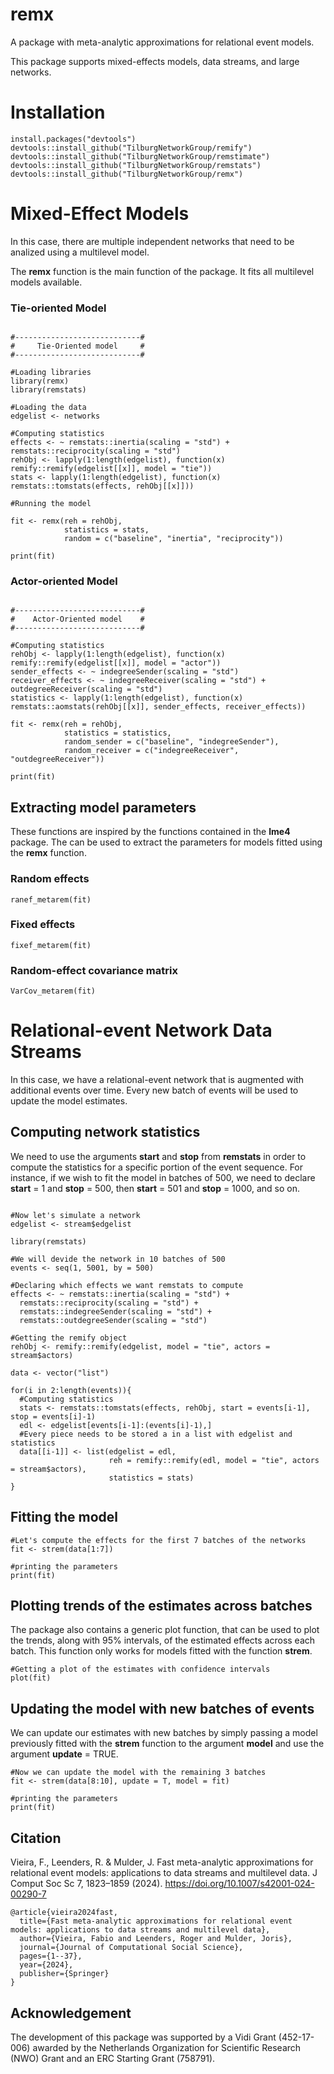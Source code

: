 # remx
A package with meta-analytic approximations for relational event models. 

This package supports mixed-effects models, data streams, and large networks. 

# Installation 
```r{}
install.packages("devtools")
devtools::install_github("TilburgNetworkGroup/remify") 
devtools::install_github("TilburgNetworkGroup/remstimate")
devtools::install_github("TilburgNetworkGroup/remstats")
devtools::install_github("TilburgNetworkGroup/remx")
```

# Mixed-Effect Models

In this case, there are multiple independent networks that need to be analized using a multilevel model.

The **remx** function is the main function of the package. It fits all multilevel models available.

### Tie-oriented Model

```r{}

#----------------------------#
#     Tie-Oriented model     #
#----------------------------#

#Loading libraries
library(remx)
library(remstats)

#Loading the data
edgelist <- networks

#Computing statistics
effects <- ~ remstats::inertia(scaling = "std") + remstats::reciprocity(scaling = "std")
rehObj <- lapply(1:length(edgelist), function(x) remify::remify(edgelist[[x]], model = "tie"))
stats <- lapply(1:length(edgelist), function(x) remstats::tomstats(effects, rehObj[[x]]))

#Running the model

fit <- remx(reh = rehObj,
            statistics = stats,
            random = c("baseline", "inertia", "reciprocity"))

print(fit)

```

### Actor-oriented Model

```r{}

#----------------------------#
#    Actor-Oriented model    #
#----------------------------#

#Computing statistics
rehObj <- lapply(1:length(edgelist), function(x) remify::remify(edgelist[[x]], model = "actor"))
sender_effects <- ~ indegreeSender(scaling = "std")
receiver_effects <- ~ indegreeReceiver(scaling = "std") + outdegreeReceiver(scaling = "std")
statistics <- lapply(1:length(edgelist), function(x) remstats::aomstats(rehObj[[x]], sender_effects, receiver_effects))

fit <- remx(reh = rehObj,
            statistics = statistics,
            random_sender = c("baseline", "indegreeSender"),
            random_receiver = c("indegreeReceiver", "outdegreeReceiver"))

print(fit)

```

## Extracting model parameters

These functions are inspired by the functions contained in the **lme4** package. The can be used to extract the parameters for models fitted using the **remx** function.

### Random effects

```r{}
ranef_metarem(fit)
```

### Fixed effects

```r{}
fixef_metarem(fit)
```

### Random-effect covariance matrix

```r{}
VarCov_metarem(fit)
```

# Relational-event Network Data Streams

In this case, we have a relational-event network that is augmented with additional events over time. Every new batch of events will be used to update the model estimates. 

## Computing network statistics

We need to use the arguments **start** and **stop** from **remstats** in order to compute the statistics for a specific portion of the event sequence. For instance, if we wish to fit the model in batches of 500, we need to declare **start** = 1 and **stop** = 500, then **start** = 501 and **stop** = 1000, and so on.

```r{}

#Now let's simulate a network
edgelist <- stream$edgelist

library(remstats)

#We will devide the network in 10 batches of 500
events <- seq(1, 5001, by = 500)

#Declaring which effects we want remstats to compute
effects <- ~ remstats::inertia(scaling = "std") + 
  remstats::reciprocity(scaling = "std") + 
  remstats::indegreeSender(scaling = "std") +
  remstats::outdegreeSender(scaling = "std")

#Getting the remify object
rehObj <- remify::remify(edgelist, model = "tie", actors = stream$actors)

data <- vector("list")

for(i in 2:length(events)){
  #Computing statistics
  stats <- remstats::tomstats(effects, rehObj, start = events[i-1], stop = events[i]-1)
  edl <- edgelist[events[i-1]:(events[i]-1),]
  #Every piece needs to be stored a in a list with edgelist and statistics
  data[[i-1]] <- list(edgelist = edl,
                      reh = remify::remify(edl, model = "tie", actors = stream$actors),
                      statistics = stats)
}
```

## Fitting the model

```r{}
#Let's compute the effects for the first 7 batches of the networks
fit <- strem(data[1:7])

#printing the parameters
print(fit)
```

## Plotting trends of the estimates across batches

The package also contains a generic plot function, that can be used to plot the trends, along with 95\% intervals, of the estimated effects across each batch. This function only works for models fitted with the function **strem**.

```r{}
#Getting a plot of the estimates with confidence intervals
plot(fit)

```

## Updating the model with new batches of events

We can update our estimates with new batches by simply passing a model previously fitted with the **strem** function to the argument **model** and use the argument **update** = TRUE.

```r{}
#Now we can update the model with the remaining 3 batches
fit <- strem(data[8:10], update = T, model = fit)

#printing the parameters
print(fit)
```

## Citation

Vieira, F., Leenders, R. & Mulder, J. Fast meta-analytic approximations for relational event models: applications to data streams and multilevel data. J Comput Soc Sc 7, 1823–1859 (2024). https://doi.org/10.1007/s42001-024-00290-7

```{r}
@article{vieira2024fast,
  title={Fast meta-analytic approximations for relational event models: applications to data streams and multilevel data},
  author={Vieira, Fabio and Leenders, Roger and Mulder, Joris},
  journal={Journal of Computational Social Science},
  pages={1--37},
  year={2024},
  publisher={Springer}
}
```

## Acknowledgement

The development of this package was supported by a Vidi Grant (452-17-006) awarded by the Netherlands Organization for Scientific Research (NWO) Grant and an ERC Starting Grant (758791).
